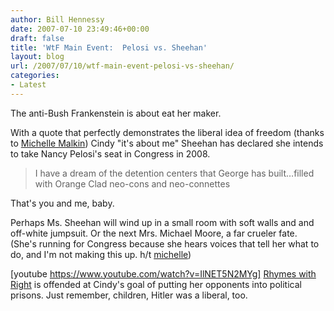```yaml
---
author: Bill Hennessy
date: 2007-07-10 23:49:46+00:00
draft: false
title: 'WtF Main Event:  Pelosi vs. Sheehan'
layout: blog
url: /2007/07/10/wtf-main-event-pelosi-vs-sheehan/
categories:
- Latest
---
```


The anti-Bush Frankenstein is about eat her maker. 

With a quote that perfectly demonstrates the liberal idea of freedom (thanks to [Michelle Malkin](https://michellemalkin.com/2007/07/10/its-official-cindys-on-her-way-to-washington/)) Cindy "it's about me" Sheehan has declared she intends to take Nancy Pelosi's seat in Congress in 2008.

> I have a dream of the detention centers that George has built…filled with Orange Clad neo-cons and neo-connettes

That's you and me, baby. 

Perhaps Ms. Sheehan will wind up in a small room with soft walls and and off-white jumpsuit.  Or the next Mrs. Michael Moore, a far crueler fate. (She's running for Congress because she hears voices that tell her what to do, and I'm not making this up.  h/t [michelle](https://hotair.com/archives/2007/07/09/video-the-voices-in-my-head-told-me-to-challenge-pelosi-says-st-cindy/))


[youtube https://www.youtube.com/watch?v=IlNET5N2MYg]
[
Rhymes with Right](https://rhymeswithright.mu.nu/archives/233134.php) is offended at Cindy's goal of putting her opponents into political prisons.  Just remember, children, Hitler was a liberal, too.

